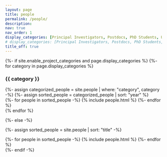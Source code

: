 ```yaml
---
layout: page
title: people
permalink: /people/
description:
nav: true
nav_order: 1
display_categories: [Principal Investigators, Postdocs, PhD Students, Undergraduates, Visiting Students, Alumni]
# display_categories: [Principal Investigators, Postdocs, PhD Students, Master's Students, Undergraduates, Visiting Students, Alumni]
title_off: true
---
```


<!-- pages/people.md -->
<div class="people">
{%- if site.enable_project_categories and page.display_categories %}
  <!-- Display categorized people -->
  {%- for category in page.display_categories %}
  <h3 class="category">{{ category }}</h3>
  {%- assign categorized_people = site.people | where: "category", category -%}
  {%- assign sorted_people = categorized_people | sort: "year" %}
  <!-- Generate cards for each people -->
  <div class="row">
    {%- for people in sorted_people -%}
      {% include people.html %}
    {%- endfor %}
  </div>
  {% endfor %}

{%- else -%}
<!-- Display people without categories -->
  {%- assign sorted_people = site.people | sort: "title" -%}
  <!-- Generate cards for each people -->
  <div class="row">
    {%- for people in sorted_people -%}
      {% include people.html %}
    {%- endfor %}
  </div>
{%- endif -%}
</div>
